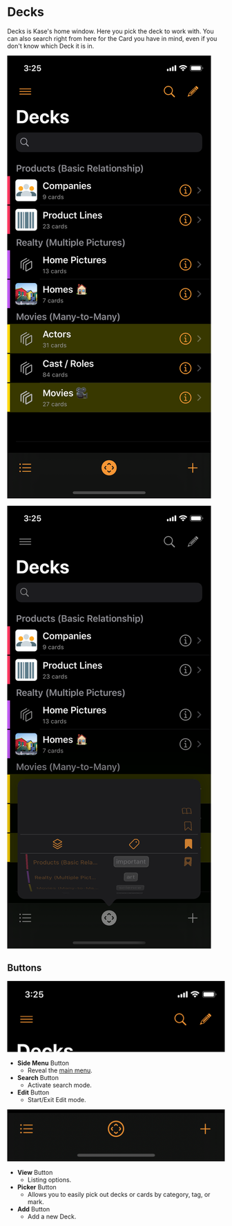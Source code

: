 # Decks

Decks is Kase's home window. Here you pick the deck to work with. You can also search right from here for the Card you have in mind, even if you don't know which Deck it is in.

![A typical Kase home window showing a list of Decks.](../../.gitbook/assets/simulator-screen-shot-iphone-11-pro-2019-11-12-at-18.23.54.png)

![The Picker lets you easily narrow down on which Decks to show by category, tag, or mark.](../../.gitbook/assets/simulator-screen-shot-iphone-11-pro-2019-11-12-at-18.46.58.png)

## Buttons

![Top bar](../../.gitbook/assets/simulator-screen-shot-iphone-11-pro-2019-11-12-at-20.22.42.png)

* **Side Menu** Button
  * Reveal the [main menu](side-menu.md).
* **Search** Button
  * Activate search mode.
* **Edit** Button
  * Start/Exit Edit mode.

![Bottom tool bar](../../.gitbook/assets/simulator-screen-shot-iphone-11-pro-2019-11-12-at-20.22.42-copy.png)

* **View** Button
  * Listing options.
* **Picker** Button
  * Allows you to easily pick out decks or cards by category, tag, or mark.
* **Add** Button
  * Add a new Deck.



